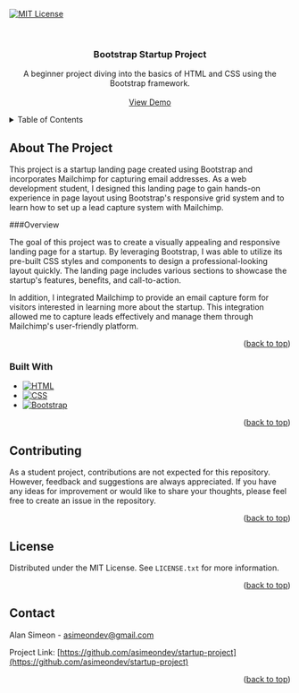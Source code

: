 <!-- Improved compatibility of back to top link: See: https://github.com/othneildrew/Best-README-Template/pull/73 -->
<a name="readme-top"></a>
<!--
*** Thanks for checking out the Best-README-Template. If you have a suggestion
*** that would make this better, please fork the repo and create a pull request
*** or simply open an issue with the tag "enhancement".
*** Don't forget to give the project a star!
*** Thanks again! Now go create something AMAZING! :D
-->



<!-- PROJECT SHIELDS -->
<!--
*** I'm using markdown "reference style" links for readability.
*** Reference links are enclosed in brackets [ ] instead of parentheses ( ).
*** See the bottom of this document for the declaration of the reference variables
*** for contributors-url, forks-url, etc. This is an optional, concise syntax you may use.
*** https://www.markdownguide.org/basic-syntax/#reference-style-links
-->
[![MIT License][license-shield]][license-url]



<!-- PROJECT LOGO -->
<br />
<div align="center">
  <h3 align="center">Bootstrap Startup Project</h3>

  <p align="center">
    A beginner project diving into the basics of HTML and CSS using the Bootstrap framework.
    <br />
    <br />
    <a href="https://asimeondev.github.io/startup-project/">View Demo</a>
  </p>
</div>



<!-- TABLE OF CONTENTS -->
<details>
  <summary>Table of Contents</summary>
  <ol>
    <li>
      <a href="#about-the-project">About The Project</a>
      <ul>
        <li><a href="#built-with">Built With</a></li>
      </ul>
    </li>
    <li><a href="#contributing">Contributing</a></li>
    <li><a href="#license">License</a></li>
  </ol>
</details>



<!-- ABOUT THE PROJECT -->
## About The Project

This project is a startup landing page created using Bootstrap and incorporates Mailchimp for capturing email addresses. As a web development student, I designed this landing page to gain hands-on experience in page layout using Bootstrap's responsive grid system and to learn how to set up a lead capture system with Mailchimp.

###Overview

The goal of this project was to create a visually appealing and responsive landing page for a startup. By leveraging Bootstrap, I was able to utilize its pre-built CSS styles and components to design a professional-looking layout quickly. The landing page includes various sections to showcase the startup's features, benefits, and call-to-action.

In addition, I integrated Mailchimp to provide an email capture form for visitors interested in learning more about the startup. This integration allowed me to capture leads effectively and manage them through Mailchimp's user-friendly platform.

<p align="right">(<a href="#readme-top">back to top</a>)</p>



### Built With

* [![HTML][HTML.com]][HTML-url]
* [![CSS][CSS3.com]][CSS-url]
* [![Bootstrap][Bootstrap.com]][Bootstrap-url]

<p align="right">(<a href="#readme-top">back to top</a>)</p>



<!-- CONTRIBUTING -->
## Contributing

As a student project, contributions are not expected for this repository. However, feedback and suggestions are always appreciated. If you have any ideas for improvement or would like to share your thoughts, please feel free to create an issue in the repository.

<p align="right">(<a href="#readme-top">back to top</a>)</p>



<!-- LICENSE -->
## License

Distributed under the MIT License. See `LICENSE.txt` for more information.

<p align="right">(<a href="#readme-top">back to top</a>)</p>



<!-- CONTACT -->
## Contact

Alan Simeon - asimeondev@gmail.com

Project Link: [https://github.com/asimeondev/startup-project](https://github.com/asimeondev/startup-project)

<p align="right">(<a href="#readme-top">back to top</a>)</p>


<!-- MARKDOWN LINKS & IMAGES -->
<!-- https://www.markdownguide.org/basic-syntax/#reference-style-links -->
[license-shield]: https://img.shields.io/github/license/othneildrew/Best-README-Template.svg?style=for-the-badge
[license-url]: https://github.com/asimeondev/startup-project/blob/main/LICENSE.txt
[HTML.com]: https://img.shields.io/badge/HTML5-E34F26?style=for-the-badge&logo=html5&logoColor=white
[HTML-url]:https://html.spec.whatwg.org/multipage/
[CSS3.com]: https://img.shields.io/badge/CSS3-1572B6?style=for-the-badge&logo=css3&logoColor=white
[CSS-url]: https://css3.com/
[Bootstrap.com]: https://img.shields.io/badge/Bootstrap-563D7C?style=for-the-badge&logo=bootstrap&logoColor=white
[Bootstrap-url]: https://getbootstrap.com
